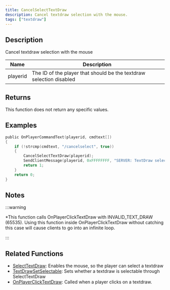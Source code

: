 ```yaml
---
title: CancelSelectTextDraw
description: Cancel textdraw selection with the mouse.
tags: ["textdraw"]
---
```


<VersionWarn version='SA-MP 0.3e' />

## Description

Cancel textdraw selection with the mouse

| Name     | Description                                                         |
| -------- | ------------------------------------------------------------------- |
| playerid | The ID of the player that should be the textdraw selection disabled |

## Returns

This function does not return any specific values.

## Examples

```c
public OnPlayerCommandText(playerid, cmdtext[])
{
    if (!strcmp(cmdtext, "/cancelselect", true))
    {
        CancelSelectTextDraw(playerid);
        SendClientMessage(playerid, 0xFFFFFFFF, "SERVER: TextDraw selection disabled!");
        return 1;
    }
    return 0;
}
```

## Notes

:::warning

\*This function calls OnPlayerClickTextDraw with INVALID_TEXT_DRAW (65535). Using this function inside OnPlayerClickTextDraw without catching this case will cause clients to go into an infinite loop.

:::

## Related Functions

- [SelectTextDraw](SelectTextDraw): Enables the mouse, so the player can select a textdraw
- [TextDrawSetSelectable](TextDrawSetSelectable): Sets whether a textdraw is selectable through SelectTextDraw
- [OnPlayerClickTextDraw](../callbacks/OnPlayerClickTextDraw): Called when a player clicks on a textdraw.
